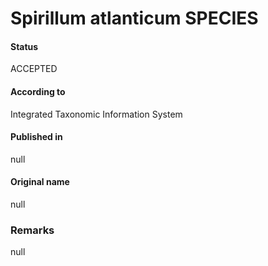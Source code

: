 Spirillum atlanticum SPECIES
=======

#### Status
ACCEPTED

#### According to
Integrated Taxonomic Information System

#### Published in
null

#### Original name
null

### Remarks
null
